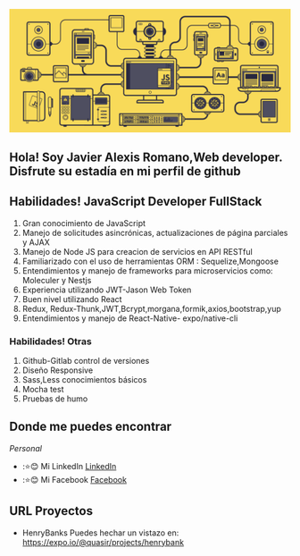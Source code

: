 ![hola](./javascript.gif)

## Hola! Soy Javier Alexis Romano,Web developer. Disfrute su estadía en mi perfil de github

## Habilidades! JavaScript Developer FullStack
<ol>
<li>
Gran conocimiento de JavaScript</li>
<li>Manejo de solicitudes asincrónicas, actualizaciones de página parciales y AJAX</li>
<li>Manejo de Node JS para creacion de servicios en API RESTful</li>
<li>Familiarizado con el uso de herramientas ORM : Sequelize,Mongoose</li>
<li>Entendimientos y manejo de frameworks para microservicios como: Moleculer y Nestjs</li>
<li>Experiencia utilizando JWT-Jason Web Token</li>
<li>Buen nivel utilizando React</li>
<li>Redux, Redux-Thunk,JWT,Bcrypt,morgana,formik,axios,bootstrap,yup</li>
<li>Entendimientos y manejo de React-Native- expo/native-cli</li>
</ol>

### Habilidades! Otras

<ol>
<li>Github-Gitlab control de versiones</li>
<li>Diseño Responsive</li>
<li>Sass,Less conocimientos básicos</li>
<li>Mocha test</li>
<li>Pruebas de humo</li>
</ol>

## Donde me puedes encontrar

_Personal_
* ::star::blush: Mi LinkedIn [LinkedIn](https://www.linkedin.com/in/quasir)
* ::star::blush: Mi Facebook [Facebook](https://www.facebook.com/jujavier.romano)

## URL Proyectos

* HenryBanks Puedes hechar un vistazo en: https://expo.io/@quasir/projects/henrybank
